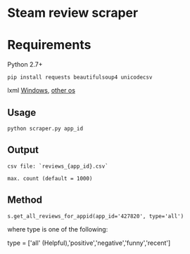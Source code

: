 # Steam review scraper

# Requirements

Python 2.7+

    pip install requests beautifulsoup4 unicodecsv

lxml [Windows](http://www.lfd.uci.edu/~gohlke/pythonlibs/#lxml), [other os](http://lxml.de/installation.html)

## Usage

    python scraper.py app_id

## Output

    csv file: `reviews_{app_id}.csv`

    max. count (default = 1000)

## Method

    s.get_all_reviews_for_appid(app_id='427820', type='all')

where type is one of the following:

type = ['all' (Helpful),'positive','negative','funny','recent']
